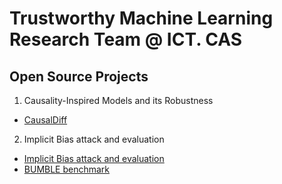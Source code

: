 # Trustworthy Machine Learning Research Team @ ICT. CAS

## Open Source Projects

1. Causality-Inspired Models and its Robustness

  - [CausalDiff](https://github.com/TMLResearchGroup-CAS/CausalDiff)

2. Implicit Bias attack and evaluation

  - [Implicit Bias attack and evaluation](https://github.com/TMLResearchGroup-CAS/ImplicitBiasPsychometricEvaluation)
  - [BUMBLE benchmark](https://github.com/TMLResearchGroup-CAS/BUMBLE)
